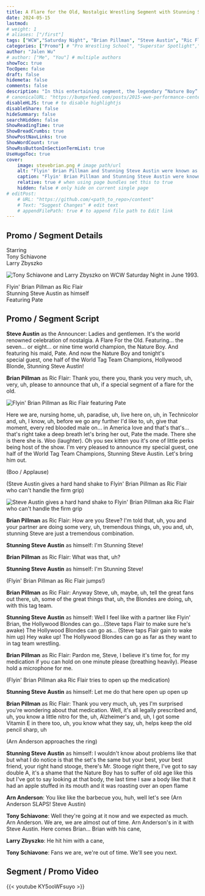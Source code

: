 ```yaml
---
title: A Flare for the Old, Nostalgic Wrestling Segment with Stunning Steve Austin and Flyin’ Brian Pillman
date: 2024-05-15
lastmod:
# weight: 1
# aliases: ["/first"]
tags: ["WCW","Saturday Night", "Brian Pillman", "Steve Austin", "Ric Flair", "Arn Anderson", "Tony Schiavone", "Larry Zbyszko", "", "WWE", "Skit"]
categories: ["Promo"] # "Pro Wrestling School", "Superstar Spotlight","Superstars Background Breakdown","WWE Watch Guide"
author: "Jalen Wu"
# author: ["Me", "You"] # multiple authors
showToc: true
TocOpen: false
draft: false
hidemeta: false
comments: false
description: "In this entertaining segment, the legendary “Nature Boy” Ric Flair is played by Flyin' Brian Pillman and hosts a celebration of nostalgia called “A Flare for the Old.” The event features the seven, eight, or nine-time world champion (the count seems a bit fuzzy!) and his maid, Pate. The crowd erupts as Stunning Steve Austin, one half of the World Tag Team Champions, takes the stage. Amid applause and boos, Steve shares insights about the Hollywood Blondes’ tag team success. But the real drama unfolds when Arn Anderson enters the ring, leading to an unexpected showdown."
# canonicalURL: "https://bumpxfeed.com/posts/2015-wwe-performance-center-trainees-where-are-they-now/"
disableHLJS: true # to disable highlightjs
disableShare: false
hideSummary: false
searchHidden: false
ShowReadingTime: true
ShowBreadCrumbs: true
ShowPostNavLinks: true
ShowWordCount: true
ShowRssButtonInSectionTermList: true
UseHugoToc: true
cover:
    image: stevebrian.png # image path/url
    alt: "Flyin' Brian Pillman and Stunning Steve Austin were known as the Hollywood Blondes while performing for WCW in 1993." # alt text
    caption: "Flyin' Brian Pillman and Stunning Steve Austin were known as the Hollywood Blondes while performing for WCW in 1993." # display caption under cover
    relative: true # when using page bundles set this to true
    hidden: false # only hide on current single page
# editPost:
    # URL: "https://github.com/<path_to_repo>/content"
    # Text: "Suggest Changes" # edit text
    # appendFilePath: true # to append file path to Edit link
---
```



<!-- 
> "Credibility. Authenticity. Believing in everything that you are saying," Heyman said. "It's something that some people are born with and don't know how to tap into. And it's something some people are not born with, but once they feel the affirmation of the crowd ... [they] get that rush." 
source: https://www.espn.com.au/wwe/story/_/id/17874370/paul-heyman-defines-art-wrestling-promo
--> 
## Promo / Segment Details
Starring  
Tony Schiavone  
Larry Zbyszko

![Tony Schiavone and Larry Zbyszko on WCW Saturday Night in June 1993.](tonylarry.png)  

Flyin' Brian Pillman as Ric Flair  
Stunning Steve Austin as himself  
Featuring Pate

## Promo / Segment Script
**Steve Austin** as the Announcer: Ladies and gentlemen. It's the world renowned celebration of nostalgia. A Flare For the Old. Featuring... the seven... or eight... or nine time world champion, the Nature Boy. And featuring his maid, Pate.
And now the Nature Boy and tonight's special guest, one half of the World Tag Team Champions, Hollywood Blonde, Stunning Steve Austin!

**Brian Pillman** as Ric Flair: Thank you, there you, thank you very much, uh, very, uh, please to announce that uh, if a special segment of a flare for the old.

![Flyin' Brian Pillman as Ric Flair featuring Pate](brianpate.png)
<!--
{< figure src="https://source.unsplash.com/Z0lL0okYjy0" attr="Photo by [Aditya Telange](https://unsplash.com/@adityatelange?utm_content=creditCopyText&utm_medium=referral&utm_source=unsplash) on [Unsplash](https://unsplash.com/photos/Z0lL0okYjy0?utm_content=creditCopyText&utm_medium=referral&utm_source=unsplash)" align=center link="https://unsplash.com/photos/Z0lL0okYjy0" target="_blank" >}}
-->

Here we are, nursing home, uh, paradise, uh, live here on, uh, in Technicolor and, uh, I know, uh, before we go any further I'd like to, uh, give that moment, every red blooded male on... in America love and that's that's... that's right take a deep breath let's bring her out, Pate the made. There she is there she is. Woo (laughter). Oh you sex kitten you it's one of little perks being host of the show. I'm very pleased to announce my special guest, one half of the World Tag Team Champions, Stunning Steve Austin. Let's bring him out.

(Boo / Applause)

(Steve Austin gives a hard hand shake to Flyin' Brian Pillman as Ric Flair who can't handle the firm grip)

![Steve Austin gives a hard hand shake to Flyin' Brian Pillman aka Ric Flair who can't handle the firm grip](steveshakebrian.png)


**Brian Pillman** as Ric Flair: How are you Steve? I'm told that, uh, you and your partner are doing some very, uh, tremendous things, uh, you and, uh, stunning Steve are just a tremendous combination.

**Stunning Steve Austin** as himself: I'm Stunning Steve!

**Brian Pillman** as Ric Flair: What was that, uh?

**Stunning Steve Austin** as himself: I'm Stunning Steve!

(Flyin' Brian Pillman as Ric Flair jumps!)

**Brian Pillman** as Ric Flair: Anyway Steve, uh, maybe, uh, tell the great fans out there, uh, some of the great things that, uh, the Blondes are doing, uh, with this tag team.

**Stunning Steve Austin** as himself: Well I feel like with a partner like Flyin' Brian, the Hollywood Blondes can go...(Steve taps Flair to make sure he's awake) The Hollywood Blondes can go as... (Steve taps Flair gain to wake him up) Hey wake up! The Hollywood Blondes can go as far as they want to in tag team wrestling.

**Brian Pillman** as Ric Flair: Pardon me, Steve, I believe it's time for, for my medication if you can hold on one minute please (breathing heavily). Please hold a microphone for me. 

(Flyin' Brian Pillman aka Ric Flair tries to open up the medication)

**Stunning Steve Austin** as himself: Let me do that here open up open up 

**Brian Pillman** as Ric Flair: Thank you very much, uh, yes I'm surprised you're wondering about that medication. Well, it's all legally prescribed and, uh, you know a little nitro for the, uh, Alzheimer's and, uh, I got some Vitamin E in there too, uh, you know what they say, uh, helps keep the old pencil sharp, uh

(Arn Anderson approaches the ring)

**Stunning Steve Austin** as himself: I wouldn't know about problems like that but what I do notice is that the set's the same but your best, your best friend, your right hand stooge, there's Mr. Stooge right there, I've got to say double A, it's a shame that the Nature Boy has to suffer of old age like this but I've got to say looking at that body, the last time I saw a body like that it had an apple stuffed in its mouth and it was roasting over an open flame 

**Arn Anderson**: You like like the barbecue you, huh, well let's see (Arn Anderson SLAPS! Steve Austin) 

**Tony Schiavone**: Well they're going at it now and we expected as much. Arn Anderson. We are, we are almost out of time. Arn Anderson's in it with Steve Austin. Here comes Brian... Brian with his cane, 

**Larry Zbyszko**: He hit him with a cane, 

**Tony Schiavone**: Fans we are, we're out of time. We'll see you next.

## Segment / Promo Video

{{< youtube KY5ooWFsuyo >}}

<!--
---

## Additional reading:
* [Paul Heyman to ESPN in 2016 on what makes a great promo](https://www.espn.com.au/wwe/story/_/id/17874370/paul-heyman-defines-art-wrestling-promo) 

* [Cagesideseats article published on Dec 2nd, 2020](https://www.cagesideseats.com/2020/12/2/22149260/rascalz-headline-wwe-performance-center-class-dec-2020)
-->